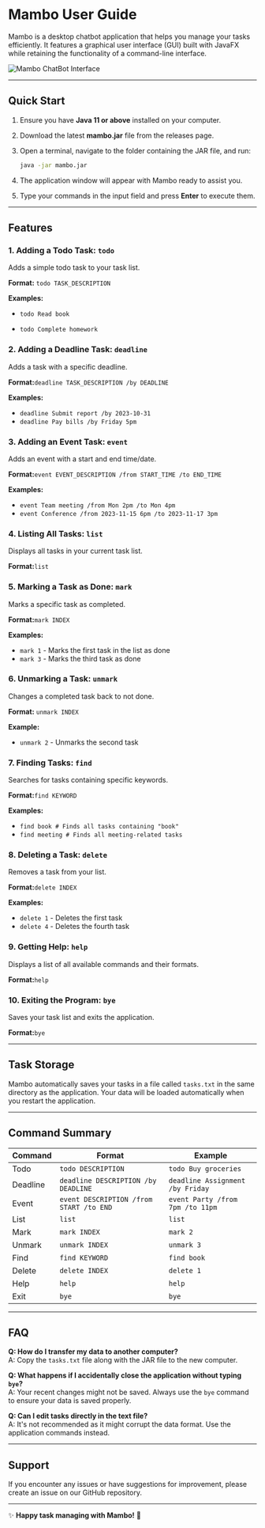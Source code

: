 # Mambo User Guide

Mambo is a desktop chatbot application that helps you manage your tasks efficiently. It features a graphical user 
interface (GUI) built with JavaFX while retaining the functionality of a command-line interface.

![Mambo ChatBot Interface](https://kentalim2.github.io/ip/Ui.png)

---

## Quick Start
1. Ensure you have **Java 11 or above** installed on your computer.
2. Download the latest **mambo.jar** file from the releases page.
3. Open a terminal, navigate to the folder containing the JAR file, and run:

   ```bash
   java -jar mambo.jar
   ```
4. The application window will appear with Mambo ready to assist you.  
5. Type your commands in the input field and press **Enter** to execute them.

---

## Features

### 1. Adding a Todo Task: `todo`
Adds a simple todo task to your task list.

**Format:** ``` todo TASK_DESCRIPTION ```

**Examples:**

- ```todo Read book```

- ```todo Complete homework``` 

### 2. Adding a Deadline Task: `deadline`
Adds a task with a specific deadline.

**Format:**```deadline TASK_DESCRIPTION /by DEADLINE```

**Examples:**
- ```deadline Submit report /by 2023-10-31```
- ```deadline Pay bills /by Friday 5pm```

### 3. Adding an Event Task: `event`
Adds an event with a start and end time/date. 

**Format:**```event EVENT_DESCRIPTION /from START_TIME /to END_TIME```

**Examples:**
- ```event Team meeting /from Mon 2pm /to Mon 4pm```
- ```event Conference /from 2023-11-15 6pm /to 2023-11-17 3pm```


### 4. Listing All Tasks: `list`
Displays all tasks in your current task list.

**Format:**```list```


### 5. Marking a Task as Done: `mark`
Marks a specific task as completed.

**Format:**```mark INDEX```

**Examples:**
- ```mark 1``` - Marks the first task in the list as done
- ```mark 3``` - Marks the third task as done

### 6. Unmarking a Task: `unmark`
Changes a completed task back to not done.

**Format:** ```unmark INDEX```

**Example:**
- ```unmark 2``` - Unmarks the second task

### 7. Finding Tasks: `find`
Searches for tasks containing specific keywords.

**Format:**```find KEYWORD```

**Examples:**
- ```find book # Finds all tasks containing "book"```
- ```find meeting # Finds all meeting-related tasks```

### 8. Deleting a Task: `delete`
Removes a task from your list.

**Format:**```delete INDEX```

**Examples:**
- ```delete 1``` - Deletes the first task
- ```delete 4``` - Deletes the fourth task


### 9. Getting Help: `help`
Displays a list of all available commands and their formats.

**Format:**```help```


### 10. Exiting the Program: `bye`
Saves your task list and exits the application.

**Format:**```bye```

---

## Task Storage
Mambo automatically saves your tasks in a file called `tasks.txt` in the same directory as the application. Your 
data will be loaded automatically when you restart the application.

---

## Command Summary

| Command  | Format                              | Example                           |
|----------|-------------------------------------|-----------------------------------|
| Todo     | `todo DESCRIPTION`                  | `todo Buy groceries`              |
| Deadline | `deadline DESCRIPTION /by DEADLINE` | `deadline Assignment /by Friday`  |
| Event    | `event DESCRIPTION /from START /to END` | `event Party /from 7pm /to 11pm` |
| List     | `list`                              | `list`                            |
| Mark     | `mark INDEX`                        | `mark 2`                          |
| Unmark   | `unmark INDEX`                      | `unmark 3`                        |
| Find     | `find KEYWORD`                      | `find book`                       |
| Delete   | `delete INDEX`                      | `delete 1`                        |
| Help     | `help`                              | `help`                            |
| Exit     | `bye`                               | `bye`                             |

---

## FAQ

**Q: How do I transfer my data to another computer?**  
A: Copy the `tasks.txt` file along with the JAR file to the new computer.

**Q: What happens if I accidentally close the application without typing `bye`?**  
A: Your recent changes might not be saved. Always use the `bye` command to ensure your data is saved properly.

**Q: Can I edit tasks directly in the text file?**  
A: It's not recommended as it might corrupt the data format. Use the application commands instead.

---

## Support
If you encounter any issues or have suggestions for improvement, please create an issue on our GitHub repository.

---

✨ **Happy task managing with Mambo!** 🎯